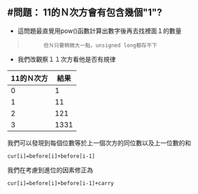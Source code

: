 #問題： 11的Ｎ次方會有包含幾個"1"?
----------

* 這問題最直覺用pow()函數計算出數字後再去找裡面１的數量

>           但Ｎ只要稍微大一點，unsigned long都存不下

* 我們改觀察１１次方看他是否有規律

11的Ｎ次方  |     結果       
------------ | -----------
0 | 1
1|  11
2|  121
3|  1331

我們可以發現到每個位數等於上一個次方的同位數以及上一位數的和

    cur[i]=before[i]+before[i-1]
我們在考慮到進位的因素修正為

    cur[i]=before[i]+before[i-1]+carry




 
    

    

